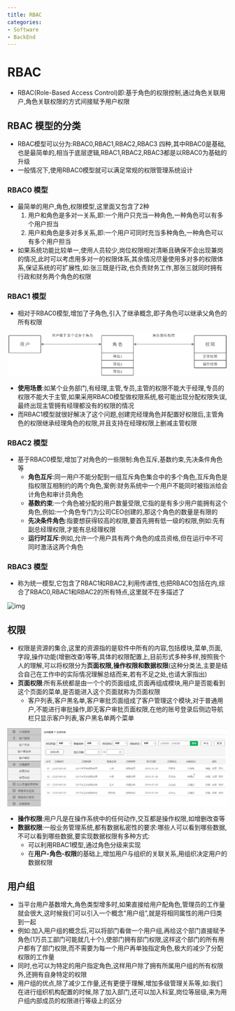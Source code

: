 ```yaml
---
title: RBAC
categories:
- Software
- BackEnd
---
```

# RBAC

- RBAC(Role-Based Access Control)即:基于角色的权限控制,通过角色关联用户,角色关联权限的方式间接赋予用户权限

## RBAC 模型的分类

- RBAC模型可以分为:RBAC0,RBAC1,RBAC2,RBAC3 四种,其中RBAC0是基础,也是最简单的,相当于底层逻辑,RBAC1,RBAC2,RBAC3都是以RBAC0为基础的升级
- 一般情况下,使用RBAC0模型就可以满足常规的权限管理系统设计

### RBAC0 模型

- 最简单的用户,角色,权限模型,这里面又包含了2种
    1. 用户和角色是多对一关系,即:一个用户只充当一种角色,一种角色可以有多个用户担当
    2. 用户和角色是多对多关系,即:一个用户可同时充当多种角色,一种角色可以有多个用户担当
- 如果系统功能比较单一,使用人员较少,岗位权限相对清晰且确保不会出现兼岗的情况,此时可以考虑用多对一的权限体系,其余情况尽量使用多对多的权限体系,保证系统的可扩展性,如:张三既是行政,也负责财务工作,那张三就同时拥有行政和财务两个角色的权限

### RBAC1 模型

- 相对于RBAC0模型,增加了子角色,引入了继承概念,即子角色可以继承父角色的所有权限

![img](https://raw.githubusercontent.com/LuShan123888/Files/main/Pictures/CN3L7POv7d8Ku1QMnXGU.png)

- **使用场景**:如某个业务部门,有经理,主管,专员,主管的权限不能大于经理,专员的权限不能大于主管,如果采用RBAC0模型做权限系统,极可能出现分配权限失误,最终出现主管拥有经理都没有的权限的情况
- 而RBAC1模型就很好解决了这个问题,创建完经理角色并配置好权限后,主管角色的权限继承经理角色的权限,并且支持在经理权限上删减主管权限

### RBAC2 模型

- 基于RBAC0模型,增加了对角色的一些限制:角色互斥,基数约束,先决条件角色等
    - **角色互斥**:同一用户不能分配到一组互斥角色集合中的多个角色,互斥角色是指权限互相制约的两个角色,案例:财务系统中一个用户不能同时被指派给会计角色和审计员角色
    - **基数约束**:一个角色被分配的用户数量受限,它指的是有多少用户能拥有这个角色,例如:一个角色专门为公司CEO创建的,那这个角色的数量是有限的
    - **先决条件角色**:指要想获得较高的权限,要首先拥有低一级的权限,例如:先有副总经理权限,才能有总经理权限
    - **运行时互斥**:例如,允许一个用户具有两个角色的成员资格,但在运行中不可同时激活这两个角色

### RBAC3 模型

- 称为统一模型,它包含了RBAC1和RBAC2,利用传递性,也把RBAC0包括在内,综合了RBAC0,RBAC1和RBAC2的所有特点,这里就不在多描述了

![img](http://image.woshipm.com/wp-files/2018/07/7MEIhTRfnGmV0T5MBYoH.png)

## 权限

- 权限是资源的集合,这里的资源指的是软件中所有的内容,包括模块,菜单,页面,字段,操作功能(增删改查)等等,具体的权限配置上,目前形式多种多样,按照我个人的理解,可以将权限分为**页面权限,操作权限和数据权限**(这种分类法,主要是结合自己在工作中的实际情况理解总结而来,若有不足之处,也请大家指出)
- **页面权限**:所有系统都是由一个个的页面组成,页面再组成模块,用户是否能看到这个页面的菜单,是否能进入这个页面就称为页面权限
    - 客户列表,客户黑名单,客户审批页面组成了客户管理这个模块,对于普通用户,不能进行审批操作,即无客户审批页面权限,在他的账号登录后侧边导航栏只显示客户列表,客户黑名单两个菜单

<img src="https://raw.githubusercontent.com/LuShan123888/Files/main/Pictures/zZMuljfwRvu8Be6oEFlV.png" alt="img" style="zoom:50%;" />

- **操作权限**:用户凡是在操作系统中的任何动作,交互都是操作权限,如增删改查等
- **数据权限**:一般业务管理系统,都有数据私密性的要求:哪些人可以看到哪些数据,不可以看到哪些数据,要实现数据权限有多种方式:
    - 可以利用RBAC1模型,通过角色分级来实现
    - 在**用户-角色-权限**的基础上,增加用户与组织的关联关系,用组织决定用户的数据权限

## 用户组

- 当平台用户基数增大,角色类型增多时,如果直接给用户配角色,管理员的工作量就会很大,这时候我们可以引入一个概念"用户组”,就是将相同属性的用户归类到一起
- 例如:加入用户组的概念后,可以将部门看做一个用户组,再给这个部门直接赋予角色(1万员工部门可能就几十个),使部门拥有部门权限,这样这个部门的所有用户都有了部门权限,而不需要为每一个用户再单独指定角色,极大的减少了分配权限的工作量
- 同时,也可以为特定的用户指定角色,这样用户除了拥有所属用户组的所有权限外,还拥有自身特定的权限
- 用户组的优点,除了减少工作量,还有更便于理解,增加多级管理关系等,如:我们在进行组织机构配置的时候,除了加入部门,还可以加入科室,岗位等层级,来为用户组内部成员的权限进行等级上的区分